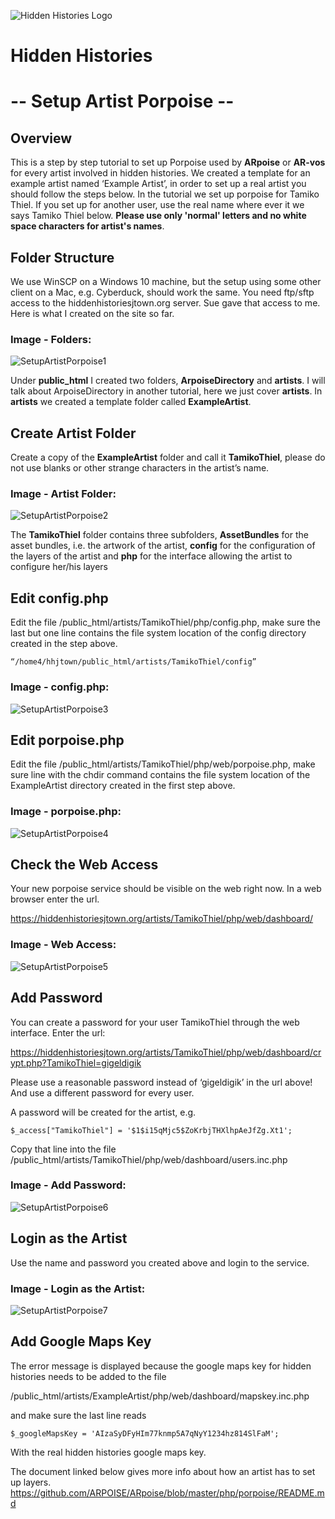 ![Hidden Histories Logo](/images/hiddenhistories-logo.png)
# Hidden Histories
# -- Setup Artist Porpoise --
## Overview
This is a step by step tutorial to set up Porpoise used by **ARpoise** or **AR-vos** for every artist involved in hidden histories.
We created a template for an example artist named ‘Example Artist’, in order to set up a real artist you should follow the steps below.
In the tutorial we set up porpoise for Tamiko Thiel. If you set up for another user, use the real name where ever it we says Tamiko Thiel below. **Please use only 'normal' letters and no white space characters for artist's names**.

## Folder Structure
We use WinSCP on a Windows 10 machine, but the setup using some other client on a Mac, e.g. Cyberduck, should work the same.
You need ftp/sftp access to the hiddenhistoriesjtown.org server. Sue gave that access to me.
Here is what I created on the site so far.
### Image - Folders:
![SetupArtistPorpoise1](/administration/images/SetupArtistPorpoise1.PNG)

Under **public_html** I created two folders, **ArpoiseDirectory** and **artists**.
I will talk about ArpoiseDirectory in another tutorial,
here we just cover **artists**. In **artists** we created a template folder called **ExampleArtist**.

## Create Artist Folder
Create a copy of the **ExampleArtist** folder and call it **TamikoThiel**, please do not use blanks or other strange characters in the artist’s name.
### Image - Artist Folder:
![SetupArtistPorpoise2](/administration/images/SetupArtistPorpoise2.PNG)

The **TamikoThiel** folder contains three subfolders, **AssetBundles** for the asset bundles, i.e. the artwork of the artist,
**config** for the configuration of the layers of the artist
and **php** for the interface allowing the artist to configure her/his layers

## Edit config.php
Edit the file /public_html/artists/TamikoThiel/php/config.php,
make sure the last but one line contains the file system location of the config directory created in the step above.
```
“/home4/hhjtown/public_html/artists/TamikoThiel/config”
```
### Image - config.php:
![SetupArtistPorpoise3](/administration/images/SetupArtistPorpoise3.PNG)

## Edit porpoise.php
Edit the file /public_html/artists/TamikoThiel/php/web/porpoise.php, make sure line with the chdir command contains the file system location of the ExampleArtist directory created in the first step above.

### Image - porpoise.php:
![SetupArtistPorpoise4](/administration/images/SetupArtistPorpoise4.PNG)

## Check the Web Access
Your new porpoise service should be visible on the web right now. In a web browser enter  the url.

https://hiddenhistoriesjtown.org/artists/TamikoThiel/php/web/dashboard/

### Image - Web Access:
![SetupArtistPorpoise5](/administration/images/SetupArtistPorpoise5.PNG)

## Add Password
You can create a password for your user TamikoThiel through the web interface. Enter the url:

https://hiddenhistoriesjtown.org/artists/TamikoThiel/php/web/dashboard/crypt.php?TamikoThiel=gigeldigik

Please use a reasonable password instead of ‘gigeldigik’ in the url above! And use a different password for every user.

A password will be created for the artist, e.g.
```
$_access["TamikoThiel"] = '$1$i15qMjc5$ZoKrbjTHXlhpAeJfZg.Xt1';
```
Copy that line into the file /public_html/artists/TamikoThiel/php/web/dashboard/users.inc.php
### Image - Add Password:
![SetupArtistPorpoise6](/administration/images/SetupArtistPorpoise6.PNG)

## Login as the Artist
Use the name and password you created above and login to the service.
### Image - Login as the Artist:
![SetupArtistPorpoise7](/administration/images/SetupArtistPorpoise7.PNG)

## Add Google Maps Key
The error message is displayed because the google maps key for hidden histories needs to be added to the file 

/public_html/artists/ExampleArtist/php/web/dashboard/mapskey.inc.php

and make sure the last line reads
```
$_googleMapsKey = 'AIzaSyDFyHIm77knmp5A7qNyY1234hz814SlFaM';
```
With the real hidden histories google maps key.


The document linked below gives more info about how an artist has to set up layers.
https://github.com/ARPOISE/ARpoise/blob/master/php/porpoise/README.md


